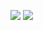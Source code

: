 ![](https://media.discordapp.net/attachments/965446004755275826/1254162625688768562/7ab0c49501e6110c49b755323985aa26.jpg?ex=669a1bb7&is=6698ca37&hm=580113a1226f7a74394a60a00cb99b150c695d79a8494949d5301cd44f4a73fc&=&format=webp)
![](https://komarev.com/ghpvc/?username=your-github-username&color=ff69b4&abbreviated=true&label=Profile+Views!)
<!--
**girlkissr/girlkissr** is a ✨ _special_ ✨ repository because its `README.md` (this file) appears on your GitHub profile.

Here are some ideas to get you started:

- 🔭 I’m currently working on ...
- 🌱 I’m currently learning ...
- 👯 I’m looking to collaborate on ...
- 🤔 I’m looking for help with ...
- 💬 Ask me about ...
- 📫 How to reach me: ...
- 😄 Pronouns: ...
- ⚡ Fun fact: ...
-->
